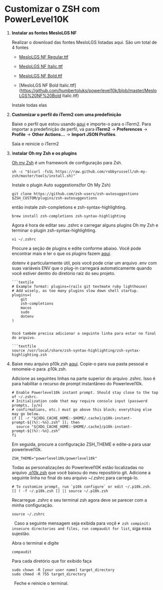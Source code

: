 # Customizar o ZSH com PowerLevel10K

1. **Instalar as fontes MesloLGS NF**
   
   Realizar o download das fontes MesloLGS listadas aqui. São um total de 4 fontes
   
   - [MesloLGS NF Regular.ttf](https://github.com/humbertoluks/powerlevel10k/blob/master/MesloLGS%20NF%20Regular.ttf)
   
   - [MesloLGS NF Italic.ttf](https://github.com/humbertoluks/powerlevel10k/blob/master/MesloLGS%20NF%20Italic.ttf)
   
   - [MesloLGS NF Bold.ttf](https://github.com/humbertoluks/powerlevel10k/blob/master/MesloLGS%20NF%20Bold.ttf)
   
   - [MesloLGS NF Bold Italic.ttf](https://github.com/humbertoluks/powerlevel10k/blob/master/MesloLGS%20NF%20Bold Italic.ttf)  
   
   Instale todas elas

2. **Customizar o perfil do iTerm2  com uma predefinição**
   
   Baixe o perfil que estou usando [aqui](https://github.com/humbertoluks/powerlevel10k/blob/master/powerlevel10k-itermcolors.json) e importe-o para o iTerm2. Para importar a predefinição de perfil, vá para **iTerm2** -> **Preferences** -> **Profile** -> **Other Actions…** -> **Import JSON Profiles**.  
   
   Saia e reinicie o iTerm2  

3. I**nstalar Oh my Zsh e os plugins**
   
   [Oh my Zsh](https://github.com/robbyrussell/oh-my-zsh) é um framework de configuração para Zsh.
   
   ```shell
   sh -c "$(curl -fsSL https://raw.github.com/robbyrussell/oh-my-zsh/master/tools/install.sh)"`
   ```
   
   Instale o plugin Auto suggestions(for Oh My Zsh)
   
   ```shell
   git clone https://github.com/zsh-users/zsh-autosuggestions $ZSH_CUSTOM/plugins/zsh-autosuggestions
   ```
   
   então instale zsh-completions e zsh-syntax-highlighting.
   
   ```shell
   brew install zsh-completions zsh-syntax-highlighting
   ```
   
   Agora é hora de editar seu .zshrc e carregar alguns plugins Oh my Zsh e terminar o plugin zsh-syntax-highlighting.
   
   ```shell
   vi ~/.zshrc
   ```
   
   Procure a seção de plugins e edite conforme abaixo. Você pode encontrar mais e ler o que os plugins fazem [aqui](https://github.com/ohmyzsh/ohmyzsh/tree/master/plugins).  
   
   dotenv é particularmente útil, pois você pode criar um arquivo .env com suas variáveis ​​ENV que o plug-in carregará automaticamente quando você estiver dentro do diretório raiz do seu projeto.
   
   ```
   ```textile
   # Example format: plugins=(rails git textmate ruby lighthouse)
   # Add wisely, as too many plugins slow down shell startup.
   plugins=(
       git
       zsh-completions
       macos
       sudo
       dotenv
   )
   ```
   ```
   
   Você também precisa adicionar a seguinte linha para estar no final do arquivo.
   
   ```textfile
   source /usr/local/share/zsh-syntax-highlighting/zsh-syntax-highlighting.zsh
   ```
   
   

4. Baixe meu arquivo p10k.zsh [aqui](https://github.com/humbertoluks/powerlevel10k/blob/master/p10k.zsh). Copie-o para sua pasta pessoal e renomeie-o para .p10k.zsh.  
   
   Adicione as seguintes linhas na parte superior do arquivo .zshrc. Isso é para habilitar o recurso de prompt instantâneo do Powerlevel10k.
   
   ```textfile
   # Enable Powerlevel10k instant prompt. Should stay close to the top of ~/.zshrc.
   # Initialization code that may require console input (password prompts, [y/n]
   # confirmations, etc.) must go above this block; everything else may go below.
   if [[ -r "${XDG_CACHE_HOME:-$HOME/.cache}/p10k-instant-prompt-${(%):-%n}.zsh" ]]; then
     source "${XDG_CACHE_HOME:-$HOME/.cache}/p10k-instant-prompt-${(%):-%n}.zsh"
   fi
   ```
   
   Em seguida, procure a configuração ZSH_THEME e edite-a para usar powerlevel10k.
   
   ```textile
   ZSH_THEME="powerlevel10k/powerlevel10k"
   ```
   
   Todas as personalizações do Powerlevel10K estão localizadas no arquivo [.p10k.zsh](https://github.com/humbertoluks/powerlevel10k/blob/master/p10k.zsh) que você baixou do meu repositório git. Adicione a seguinte linha no final do seu arquivo ~/.zshrc para carregá-lo.  
   
   ```textile
   # To customize prompt, run `p10k configure` or edit ~/.p10k.zsh.
   [[ ! -f ~/.p10k.zsh ]] || source ~/.p10k.zsh
   ```
   
   Recarregue .zshrc e seu terminal zsh agora deve se parecer com a minha configuração.
   
   ```shell
   source ~/.zshrc
   ```
   
     Caso a seguinte mensagem seja exibida para voçê `# zsh compinit: insecure directories and files, run compaudit for list`, siga essa sujestão.
   
   Abra o terminal e digite
   
   ```shell
   compaudit
   ```
   
   Para cada diretório que for exibido faça
   
   ```shell
   sudo chown -R [your user name] target_directory
   sudo chmod -R 755 target_directory
   ```

        Feche e reinicie o terminal.
